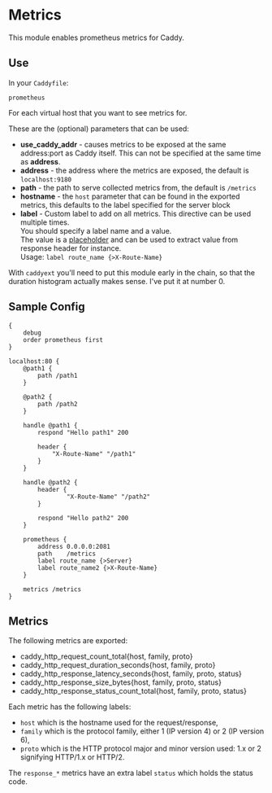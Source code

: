 # Metrics

This module enables prometheus metrics for Caddy.

## Use

In your `Caddyfile`:

~~~
prometheus
~~~

For each virtual host that you want to see metrics for.

These are the (optional) parameters that can be used:

  - **use_caddy_addr** - causes metrics to be exposed at the same address:port as Caddy itself. This can not be specified at the same time as **address**.
  - **address** - the address where the metrics are exposed, the default is `localhost:9180`
  - **path** - the path to serve collected metrics from, the default is `/metrics`
  - **hostname** - the `host` parameter that can be found in the exported metrics, this defaults to the label specified for the server block
  - **label** - Custom label to add on all metrics.
    This directive can be used multiple times.  
    You should specify a label name and a value.  
    The value is a [placeholder](https://caddyserver.com/docs/placeholders) and can be used to extract value from response header for instance.  
    Usage: `label route_name {>X-Route-Name}`

With `caddyext` you'll need to put this module early in the chain, so that
the duration histogram actually makes sense. I've put it at number 0.

## Sample Config
```
{
    debug
    order prometheus first
}

localhost:80 {
	@path1 {
        path /path1
    }

	@path2 {
        path /path2
    }

    handle @path1 {
        respond "Hello path1" 200

        header {
            "X-Route-Name" "/path1"
        }
    }

    handle @path2 {
        header {
                "X-Route-Name" "/path2"
        }

        respond "Hello path2" 200
    }

    prometheus {
        address 0.0.0.0:2081
        path    /metrics
        label route_name {>Server}
        label route_name2 {>X-Route-Name}
    }

    metrics /metrics
}
```

## Metrics

The following metrics are exported:

* caddy_http_request_count_total{host, family, proto}
* caddy_http_request_duration_seconds{host, family, proto}
* caddy_http_response_latency_seconds{host, family, proto, status}
* caddy_http_response_size_bytes{host, family, proto, status}
* caddy_http_response_status_count_total{host, family, proto, status}

Each metric has the following labels:

* `host` which is the hostname used for the request/response,
* `family` which is the protocol family, either 1 (IP version 4) or 2 (IP version 6),
* `proto` which is the HTTP protocol major and minor version used: 1.x or 2 signifying HTTP/1.x or HTTP/2.

The `response_*` metrics have an extra label `status` which holds the status code.
